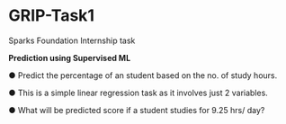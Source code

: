 # GRIP-Task1
Sparks Foundation Internship task

**Prediction using Supervised ML** 

● Predict the percentage of an student based on the no. of study hours. 

● This is a simple linear regression task as it involves just 2 variables.

● What will be predicted score if a student studies for 9.25 hrs/ day?
